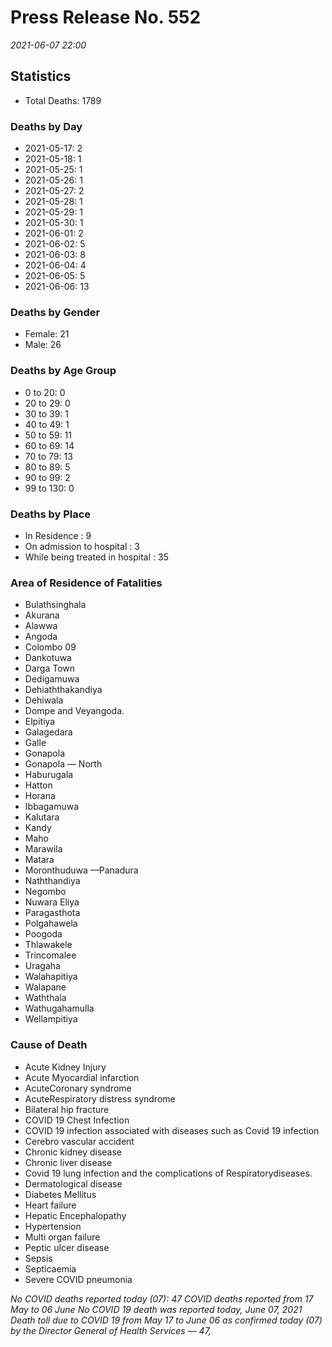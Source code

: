 
# Press Release No. 552
*2021-06-07 22:00*
## Statistics
* Total Deaths: 1789
### Deaths by Day
* 2021-05-17: 2
* 2021-05-18: 1
* 2021-05-25: 1
* 2021-05-26: 1
* 2021-05-27: 2
* 2021-05-28: 1
* 2021-05-29: 1
* 2021-05-30: 1
* 2021-06-01: 2
* 2021-06-02: 5
* 2021-06-03: 8
* 2021-06-04: 4
* 2021-06-05: 5
* 2021-06-06: 13
### Deaths by Gender
* Female: 21
* Male: 26
### Deaths by Age Group
* 0 to 20: 0
* 20 to 29: 0
* 30 to 39: 1
* 40 to 49: 1
* 50 to 59: 11
* 60 to 69: 14
* 70 to 79: 13
* 80 to 89: 5
* 90 to 99: 2
* 99 to 130: 0
### Deaths by Place
* In Residence : 9
* On admission to hospital : 3
* While being treated in hospital : 35
### Area of Residence of Fatalities
*  Bulathsinghala
* Akurana
* Alawwa
* Angoda
* Colombo 09
* Dankotuwa
* Darga Town
* Dedigamuwa
* Dehiaththakandiya
* Dehiwala
* Dompe and Veyangoda.
* Elpitiya
* Galagedara
* Galle
* Gonapola
* Gonapola — North
* Haburugala
* Hatton
* Horana
* Ibbagamuwa
* Kalutara
* Kandy
* Maho
* Marawila
* Matara
* Moronthuduwa —Panadura
* Naththandiya
* Negombo
* Nuwara Eliya
* Paragasthota
* Polgahawela
* Poogoda
* Thlawakele
* Trincomalee
* Uragaha
* Walahapitiya
* Walapane
* Waththala
* Wathugahamulla
* Wellampitiya
### Cause of Death
* Acute Kidney Injury
* Acute Myocardial infarction
* AcuteCoronary syndrome
* AcuteRespiratory distress syndrome
* Bilateral hip fracture
* COVID 19 Chest Infection
* COVID 19 infection associated with diseases such as Covid 19 infection
* Cerebro vascular accident
* Chronic kidney disease
* Chronic liver disease
* Covid 19 lung infection and the complications of Respiratorydiseases.
* Dermatological disease
* Diabetes Mellitus
* Heart failure
* Hepatic Encephalopathy
* Hypertension
* Multi organ failure
* Peptic ulcer disease
* Sepsis
* Septicaemia
* Severe COVID pneumonia


*No COVID deaths reported today (07):*
*47 COVID deaths reported from 17 May to 06 June*
*No COVID 19 death was reported today, June 07, 2021*
*Death toll due to COVID 19 from May 17 to June 06 as confirmed today (07) by the Director*
*General of Health Services — 47,*
        